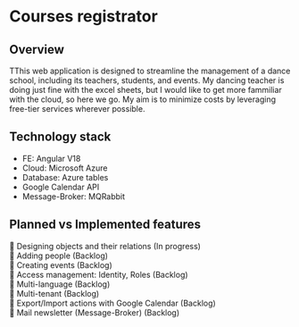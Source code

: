 # Courses registrator

## Overview

TThis web application is designed to streamline the management of a dance school, including its teachers, students, and events.
My dancing teacher is doing just fine with the excel sheets, but I would like to get more fammiliar with the cloud, so here we go.
My aim is to minimize costs by leveraging free-tier services wherever possible.

## Technology stack
- FE: Angular V18
- Cloud: Microsoft Azure
- Database: Azure tables
- Google Calendar API
- Message-Broker: MQRabbit

## Planned vs Implemented features
🔨 Designing objects and their relations (In progress) <br>
🔨 Adding people (Backlog) <br>
:large_blue_diamond: Creating events (Backlog) <br>
🔨 Access management: Identity, Roles (Backlog) <br>
:large_blue_diamond: Multi-language (Backlog) <br>
🔨 Multi-tenant (Backlog) <br>
:large_blue_diamond: Export/Import actions with Google Calendar (Backlog) <br>
:large_blue_diamond: Mail newsletter (Message-Broker) (Backlog) <br>
